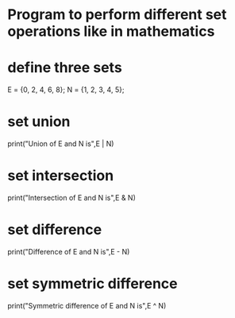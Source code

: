 # Program to perform different set operations like in mathematics 

# define three sets
E = {0, 2, 4, 6, 8};
N = {1, 2, 3, 4, 5}; 

# set union
print("Union of E and N is",E | N) 

# set intersection
print("Intersection of E and N is",E & N) 

# set difference
print("Difference of E and N is",E - N) 

# set symmetric difference
print("Symmetric difference of E and N is",E ^ N)

